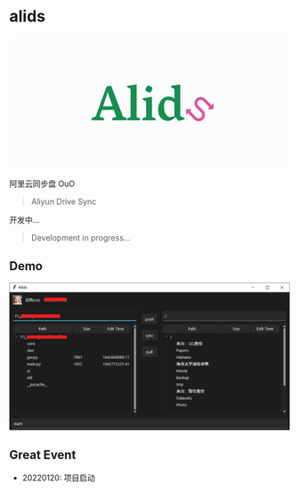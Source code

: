 # alids

![](docs/images/logo.png)

阿里云同步盘 OuO
> Aliyun Drive Sync

开发中...
> Development in progress...

## Demo
![](docs/images/demo.png)

## Great Event
- 20220120: 项目启动